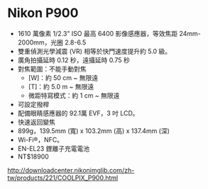 # Nikon P900
* 1610 萬像素 1/2.3" ISO 最高 6400 影像感應器，等效焦距 24mm-2000mm，光圈 2.8-6.5
* 雙重偵測光學減震 (VR) 相等於快門速度提升約 5.0 級。
* 廣角拍攝延時 0.12 秒，遠攝延時 0.75 秒
* 對焦範圍：不能手動對焦
	* [W]：約 50 cm ~ 無限遠
	* [T]：約 5.0 m ~ 無限遠
	* 微距特寫模式：約 1 cm ~ 無限遠
* 可設定撥桿
* 配備眼睛感應器的 92.1萬 EVF，3 吋 LCD。
* 快速返回變焦
* 899g，139.5mm (寬) x 103.2mm (高) x 137.4mm (深)
* Wi-Fi®，NFC。
* EN-EL23 鋰離子充電電池
* NT$18900

http://downloadcenter.nikonimglib.com/zh-tw/products/221/COOLPIX_P900.html
